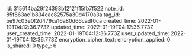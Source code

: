 id: 315614ba29f24393b12121f15fb7f522
note_id: 85f863ac1b834cae82575a30d4170a3a
tag_id: be97c03e0f2d479ca16a80d66cadf0ca
created_time: 2022-01-19T04:12:36.773Z
updated_time: 2022-01-19T04:12:36.773Z
user_created_time: 2022-01-19T04:12:36.773Z
user_updated_time: 2022-01-19T04:12:36.773Z
encryption_cipher_text: 
encryption_applied: 0
is_shared: 0
type_: 6